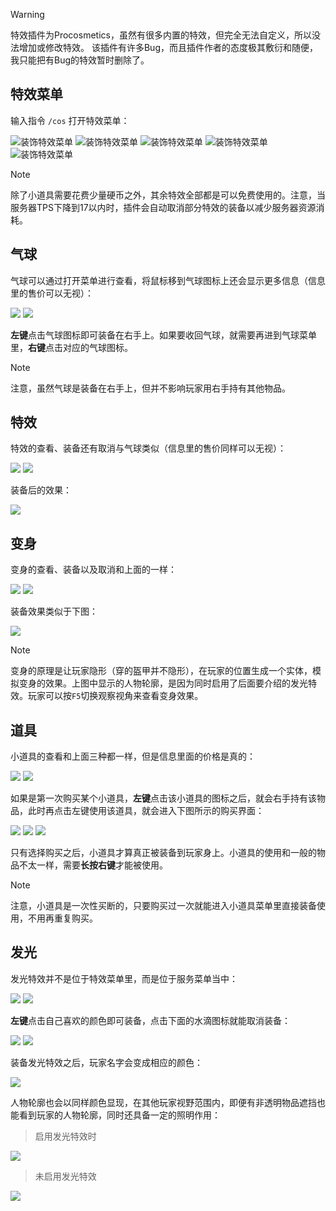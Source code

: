 > [!warning]
> 特效插件为Procosmetics，虽然有很多内置的特效，但完全无法自定义，所以没法增加或修改特效。
> 该插件有许多Bug，而且插件作者的态度极其敷衍和随便，我只能把有Bug的特效暂时删除了。

## 特效菜单

输入指令 `/cos` 打开特效菜单：

![装饰特效菜单](pics/cosmenu.png)
![装饰特效菜单](pics/cosmenu2.png)
![装饰特效菜单](pics/cosmenu3.png)
![装饰特效菜单](pics/cosmenu4.png)
![装饰特效菜单](pics/cosmenu5.png)

>[!note]
>除了小道具需要花费少量硬币之外，其余特效全部都是可以免费使用的。注意，当服务器TPS下降到17以内时，插件会自动取消部分特效的装备以减少服务器资源消耗。

## 气球

气球可以通过打开菜单进行查看，将鼠标移到气球图标上还会显示更多信息（信息里的售价可以无视）：

![](pics/ballon.png)
![](pics/ballon2.png)

**左键**点击气球图标即可装备在右手上。如果要收回气球，就需要再进到气球菜单里，**右键**点击对应的气球图标。

>[!note]
>注意，虽然气球是装备在右手上，但并不影响玩家用右手持有其他物品。

## 特效

特效的查看、装备还有取消与气球类似（信息里的售价同样可以无视）：

![](pics/speialeffectmenu.png)
![](pics/speialeffectmenu2.png)

装备后的效果：

![](pics/speialeffectmenu3.png)

## 变身

变身的查看、装备以及取消和上面的一样：

![](pics/henshinmenu.png)
![](pics/henshinmenu2.png)

装备效果类似于下图：

![](pics/henshin.png)

>[!note]
>变身的原理是让玩家隐形（穿的盔甲并不隐形），在玩家的位置生成一个实体，模拟变身的效果。上图中显示的人物轮廓，是因为同时启用了后面要介绍的发光特效。玩家可以按`F5`切换观察视角来查看变身效果。

## 道具

小道具的查看和上面三种都一样，但是信息里面的价格是真的：

![](pics/cositemmenu.png)
![](pics/cositemmenu2.png)

如果是第一次购买某个小道具，**左键**点击该小道具的图标之后，就会右手持有该物品，此时再点击左键使用该道具，就会进入下图所示的购买界面：

![](pics/cositemmenu3.png)
![](pics/cositemmenu4.png)
![](pics/cositemmenu5.png)

只有选择购买之后，小道具才算真正被装备到玩家身上。小道具的使用和一般的物品不太一样，需要**长按右键**才能被使用。

>[!note]
>注意，小道具是一次性买断的，只要购买过一次就能进入小道具菜单里直接装备使用，不用再重复购买。

## 发光

发光特效并不是位于特效菜单里，而是位于服务菜单当中：

![](pics/glowmenu.png)
![](pics/glowmenu2.png)

**左键**点击自己喜欢的颜色即可装备，点击下面的水滴图标就能取消装备：

![](pics/glowmenu3.png)
![](pics/glowmenu33.png)

装备发光特效之后，玩家名字会变成相应的颜色：

![](pics/glowmenu4.png)

人物轮廓也会以同样颜色显现，在其他玩家视野范围内，即便有非透明物品遮挡也能看到玩家的人物轮廓，同时还具备一定的照明作用：

>启用发光特效时

![](pics/glowmenu5.png)

>未启用发光特效

![](pics/glowmenu6.png)